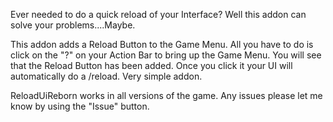 Ever needed to do a quick reload of your Interface? Well this addon can solve your problems....Maybe.

 

This addon adds a Reload Button to the Game Menu. All you have to do is click on the "?" on your Action Bar to bring up the Game Menu. You will see that the Reload Button has been added. Once you click it your UI will automatically do a /reload. Very simple addon.

 

ReloadUiReborn works in all versions of the game. Any issues please let me know by using the "Issue" button. 

